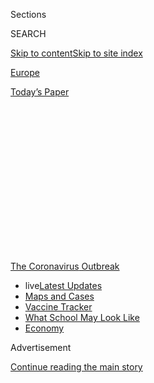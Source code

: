 <div id="app">

<div>

<div>

<div>

<div class="NYTAppHideMasthead css-1q2w90k e1suatyy0">

<div class="section css-ui9rw0 e1suatyy2">

<div class="css-eph4ug er09x8g0">

<div class="css-6n7j50">

</div>

<span class="css-1dv1kvn">Sections</span>

<div class="css-10488qs">

<span class="css-1dv1kvn">SEARCH</span>

</div>

[Skip to content](#site-content)[Skip to site
index](#site-index)

</div>

<div id="masthead-section-label" class="css-1wr3we4 eaxe0e00">

[Europe](https://www.nytimes.com/section/world/europe)

</div>

<div class="css-10698na e1huz5gh0">

</div>

</div>

<div id="masthead-bar-one" class="section hasLinks css-15hmgas e1csuq9d3">

<div class="css-uqyvli e1csuq9d0">

</div>

<div class="css-1uqjmks e1csuq9d1">

</div>

<div class="css-9e9ivx">

[](https://myaccount.nytimes.com/auth/login?response_type=cookie&client_id=vi)

</div>

<div class="css-1bvtpon e1csuq9d2">

[Today’s
Paper](https://www.nytimes.com/section/todayspaper)

</div>

</div>

</div>

</div>

<div data-aria-hidden="false">

<div id="site-content" data-role="main">

<div>

<div class="css-1aor85t" style="opacity:0.000000001;z-index:-1;visibility:hidden">

<div class="css-1hqnpie">

<div class="css-epjblv">

<span class="css-17xtcya">[Europe](/section/world/europe)</span><span class="css-x15j1o">|</span><span class="css-fwqvlz">How
Italy Turned Around Its Coronavirus
Calamity</span>

</div>

<div class="css-k008qs">

<div class="css-1iwv8en">

<span class="css-18z7m18"></span>

<div>

</div>

</div>

<span class="css-1n6z4y">https://nyti.ms/33bBlkb</span>

<div class="css-1705lsu">

<div class="css-4xjgmj">

<div class="css-4skfbu" data-role="toolbar" data-aria-label="Social Media Share buttons, Save button, and Comments Panel with current comment count" data-testid="share-tools">

  - 
  - 
  - 
  - 
    
    <div class="css-6n7j50">
    
    </div>

  - 
  - 

</div>

</div>

</div>

</div>

</div>

</div>

<div id="NYT_TOP_BANNER_REGION" class="css-13pd83m">

<div>

<div id="styln-prism-menu-1592847958612" class="section interactive-content interactive-size-medium css-1edisqu">

<div class="css-17ih8de interactive-body">

<div id="scroll-container" class="css-1gj85ro">

[<span class="styln-title-wrap"><span class="css-1pje3qr">The
Coronavirus</span><span class="css-1pje3qr">
Outbreak</span></span>](https://www.nytimes.com/news-event/coronavirus?action=click&pgtype=Article&state=default&region=TOP_BANNER&context=storylines_menu)

  - <span class="css-kqxiym" data-emphasize="true">live</span>[Latest
    Updates](https://www.nytimes.com/2020/08/01/world/coronavirus-covid-19.html?action=click&pgtype=Article&state=default&region=TOP_BANNER&context=storylines_menu)
  - [Maps and
    Cases](https://www.nytimes.com/interactive/2020/us/coronavirus-us-cases.html?action=click&pgtype=Article&state=default&region=TOP_BANNER&context=storylines_menu)
  - [Vaccine
    Tracker](https://www.nytimes.com/interactive/2020/science/coronavirus-vaccine-tracker.html?action=click&pgtype=Article&state=default&region=TOP_BANNER&context=storylines_menu)
  - [What School May Look
    Like](https://www.nytimes.com/interactive/2020/07/29/us/schools-reopening-coronavirus.html?action=click&pgtype=Article&state=default&region=TOP_BANNER&context=storylines_menu)
  - [Economy](https://www.nytimes.com/live/2020/07/31/business/stock-market-today-coronavirus?action=click&pgtype=Article&state=default&region=TOP_BANNER&context=storylines_menu)

</div>

</div>

</div>

</div>

</div>

<div id="top-wrapper" class="css-1sy8kpn">

<div id="top-slug" class="css-l9onyx">

Advertisement

</div>

[Continue reading the main
story](#after-top)

<div class="ad top-wrapper" style="text-align:center;height:100%;display:block;min-height:250px">

<div id="top" class="place-ad" data-position="top" data-size-key="top">

</div>

</div>

<div id="after-top">

</div>

</div>

<div>

<div id="sponsor-wrapper" class="css-1hyfx7x">

<div id="sponsor-slug" class="css-19vbshk">

Supported by

</div>

[Continue reading the main
story](#after-sponsor)

<div id="sponsor" class="ad sponsor-wrapper" style="text-align:center;height:100%;display:block">

</div>

<div id="after-sponsor">

</div>

</div>

<div class="css-186x18t">

</div>

<div class="css-1vkm6nb ehdk2mb0">

# How Italy Turned Around Its Coronavirus Calamity

</div>

After a stumbling start, the country has gone from being a global pariah
to a model — however imperfect — of viral containment that holds lessons
for its neighbors and for the United States.

<div class="css-79elbk" data-testid="photoviewer-wrapper">

<div class="css-z3e15g" data-testid="photoviewer-wrapper-hidden">

</div>

<div class="css-1a48zt4 ehw59r15" data-testid="photoviewer-children">

![<span class="css-16f3y1r e13ogyst0" data-aria-hidden="true">A market
in Naples, Italy, on June 19. Italians are cautiously optimistic that
they have the virus in check — even as national health experts warn that
complacency remains the jet fuel of the
pandemic.</span><span class="css-cnj6d5 e1z0qqy90" itemprop="copyrightHolder"><span class="css-1ly73wi e1tej78p0">Credit...</span><span><span>Gianni
Cipriano for The New York
Times</span></span></span>](https://static01.nyt.com/images/2020/07/30/world/31virus-italy/merlin_173911632_5410458a-d14a-451c-b210-c7578df59244-articleLarge.jpg?quality=75&auto=webp&disable=upscale)

</div>

</div>

<div class="css-18e8msd">

<div class="css-vp77d3 epjyd6m0">

<div class="css-hus3qt ey68jwv0" data-aria-hidden="true">

[![Jason
Horowitz](https://static01.nyt.com/images/2018/10/10/multimedia/author-jason-horowitz/author-jason-horowitz-thumbLarge.png
"Jason Horowitz")](https://www.nytimes.com/by/jason-horowitz)

</div>

<div class="css-1baulvz">

By [<span class="css-1baulvz last-byline" itemprop="name">Jason
Horowitz</span>](https://www.nytimes.com/by/jason-horowitz)

</div>

</div>

  - 
    
    <div class="css-ld3wwf e16638kd2">
    
    July 31,
    2020
    
    </div>

  - 
    
    <div class="css-4xjgmj">
    
    <div class="css-d8bdto" data-role="toolbar" data-aria-label="Social Media Share buttons, Save button, and Comments Panel with current comment count" data-testid="share-tools">
    
      - 
      - 
      - 
      - 
        
        <div class="css-6n7j50">
        
        </div>
    
      - 
      - 
    
    </div>
    
    </div>

</div>

</div>

<div class="section meteredContent css-1r7ky0e" name="articleBody" itemprop="articleBody">

<div class="css-1fanzo5 StoryBodyCompanionColumn">

<div class="css-53u6y8">

ROME — When the coronavirus erupted in the West, Italy was [the
nightmarish
epicenter](https://www.nytimes.com/interactive/2020/03/27/world/europe/coronavirus-italy-bergamo.html),
a place to avoid at all costs and a shorthand in the United States and
much of Europe for uncontrolled contagion.

“You look at what’s going on with Italy,” President Trump told reporters
on March 17. “We don’t want to be in a position like that.” Joseph R.
Biden Jr., the presumptive Democratic nominee, used Italy’s overwhelmed
hospitals as evidence for his opposition to Medicare for All at a
presidential debate. “[It is not working in Italy right now,” he
said](https://edition.cnn.com/politics/live-news/2020-democratic-debate-live-updates/h_501d1e381370480bd021916a86029534).

Fast forward a few months, and the United States has suffered tens of
thousands more deaths than any country in the world. European states
that once looked smugly at Italy are facing new flare-ups. Some are
imposing fresh restrictions and weighing whether to lock down again.

Prime Minister Boris Johnson of Britain on Friday announced a delay to a
planned easing of measures in England as the infection rate there rose.
Even Germany, lauded for its efficient response and rigorous contact
tracing, has warned that lax behavior is prompting a surge in cases.

</div>

</div>

<div class="css-1fanzo5 StoryBodyCompanionColumn">

<div class="css-53u6y8">

And Italy? Its hospitals are basically empty of Covid-19 patients. Daily
deaths attributed to the virus in Lombardy, the northern region that
bore the brunt of the pandemic, hover around zero. The number of new
daily cases has plummeted to “one of the lowest in Europe and the
world,” said Giovanni Rezza, director of the infective illness
department at the National Institute of Health. “We have been very
prudent.”

And lucky. Today, despite a tiny uptick in cases this week, Italians are
cautiously optimistic that they have the virus in check — even as
Italy’s leading health experts warn that complacency remains the jet
fuel of the pandemic. They are aware that the picture can change at any
moment.

</div>

</div>

<div class="css-79elbk" data-testid="photoviewer-wrapper">

<div class="css-z3e15g" data-testid="photoviewer-wrapper-hidden">

</div>

<div class="css-1a48zt4 ehw59r15" data-testid="photoviewer-children">

![<span class="css-16f3y1r e13ogyst0" data-aria-hidden="true">A
makeshift emergency room in the northern city of Brescia in March, when
Italy was the epicenter of the pandemic. Today, the country’s hospitals
have very few remaining coronavirus
patients.</span><span class="css-cnj6d5 e1z0qqy90" itemprop="copyrightHolder"><span class="css-1ly73wi e1tej78p0">Credit...</span><span>Alessandro
Grassani for The New York
Times</span></span>](https://static01.nyt.com/images/2020/07/30/world/31virus-italy2/merlin_173670762_9f840673-acff-40dc-8c08-694c8c07ece9-articleLarge.jpg?quality=75&auto=webp&disable=upscale)

</div>

</div>

<div class="css-1fanzo5 StoryBodyCompanionColumn">

<div class="css-53u6y8">

How Italy has gone from being a [global
pariah](https://www.nytimes.com/2020/03/21/world/europe/italy-coronavirus-center-lessons.html)
to a model — however imperfect — of viral containment holds fresh
lessons for the rest of the world, including the United States, where
the virus, never under control, now rages across the country.

After a stumbling start, Italy has consolidated, or at least maintained,
the rewards of a tough nationwide lockdown through a mix of vigilance
and painfully gained medical expertise.

</div>

</div>

<div class="css-1fanzo5 StoryBodyCompanionColumn">

<div class="css-53u6y8">

Its government has been guided by scientific and technical committees.
Local doctors, hospitals and health officials collect more than 20
indicators on the virus daily and send them to regional authorities, who
then forward them to the National Institute of
Health.

<div id="NYT_MAIN_CONTENT_1_REGION" class="css-9tf9ac">

<div>

<div id="styln-covid-updates-world" class="section interactive-content interactive-size-medium css-1ftcdic">

<div class="css-17ih8de interactive-body">

<div id="styln-briefing-block" data-asset-id="QXJ0aWNsZTpueXQ6Ly9hcnRpY2xlLzhiMjRmNTQ0LWVhMmUtNTlmNC1hMDZiLTM0YWI3YTlmN2E4YQ==">

<div class="briefing-block-header-section">

# [Latest Updates: Global Coronavirus Outbreak](https://www.nytimes.com/2020/08/01/world/coronavirus-covid-19.html?action=click&pgtype=Article&state=default&region=MAIN_CONTENT_1&context=storylines_live_updates)

<div class="briefing-block-ts">

Updated 2020-08-01T18:23:51.652Z

</div>

</div>

  - [Top officials work to break impasse over jobless
    benefit.](https://www.nytimes.com/2020/08/01/world/coronavirus-covid-19.html?action=click&pgtype=Article&state=default&region=MAIN_CONTENT_1&context=storylines_live_updates#link-3ac56579)
  - [The virus picks up dangerous speed in the Midwest, and in areas
    that had seen
    success.](https://www.nytimes.com/2020/08/01/world/coronavirus-covid-19.html?action=click&pgtype=Article&state=default&region=MAIN_CONTENT_1&context=storylines_live_updates#link-8796723)
  - [Thousands in Berlin protest Germany’s coronavirus
    measures.](https://www.nytimes.com/2020/08/01/world/coronavirus-covid-19.html?action=click&pgtype=Article&state=default&region=MAIN_CONTENT_1&context=storylines_live_updates#link-25930521)

<div class="briefing-block-footer">

<div class="briefing-block-footer-meta">

[See more
updates](https://www.nytimes.com/2020/08/01/world/coronavirus-covid-19.html?action=click&pgtype=Article&state=default&region=MAIN_CONTENT_1&context=storylines_live_updates)

</div>

<div class="briefing-block-briefinglinks">

<span>More live coverage:</span>
[Markets](https://www.nytimes.com/live/2020/07/31/business/stock-market-today-coronavirus?action=click&pgtype=Article&state=default&region=MAIN_CONTENT_1&context=storylines_live_updates)

</div>

</div>

</div>

</div>

</div>

</div>

</div>

The result is a weekly X-ray of the country’s health upon which policy
decisions are based. That is a long way from the state of panic, and
near collapse, that hit Italy in March.

This week, Parliament voted to extend the government’s emergency powers
through Oct. 15 after Prime Minister Giuseppe Conte argued the nation
could not let its guard down “because the virus is still circulating.”

Those powers allow the government to keep restrictions in place and
respond quickly — including with lockdowns — to any new clusters. The
government has already imposed travel restrictions on more than a dozen
countries to Italy, as the importation of the virus from countries is
now the government’s greatest fear.

“There are a lot of situations in France, Spain, the Balkans, which
means that the virus is not off at all,” said Ranieri Guerra, assistant
director general for strategic initiatives at the World Health
Organization and an Italian doctor. “It can come back at any
time.”

</div>

</div>

<div class="css-79elbk" data-testid="photoviewer-wrapper">

<div class="css-z3e15g" data-testid="photoviewer-wrapper-hidden">

</div>

<div class="css-1a48zt4 ehw59r15" data-testid="photoviewer-children">

<div class="css-1xdhyk6 erfvjey0">

<span class="css-1ly73wi e1tej78p0">Image</span>

<div class="css-zjzyr8">

<div data-testid="lazyimage-container" style="height:257.77777777777777px">

</div>

</div>

</div>

<span class="css-16f3y1r e13ogyst0" data-aria-hidden="true">Prime
Minister Giuseppe Conte of Italy told Parliament on Tuesday that the
nation could not let its guard down “because the virus is still
circulating.”</span><span class="css-cnj6d5 e1z0qqy90" itemprop="copyrightHolder"><span class="css-1ly73wi e1tej78p0">Credit...</span><span>Fabio
Frustaci/EPA, via Shutterstock</span></span>

</div>

</div>

<div class="css-1fanzo5 StoryBodyCompanionColumn">

<div class="css-53u6y8">

There is no doubt that the privations of the lockdown were economically
costly. For three months, businesses and restaurants were ordered
closed, movement was highly restricted — even between regions, towns and
streets — and tourism ground to a halt. Italy is expected to lose about
10 percent of its gross domestic product this year.

</div>

</div>

<div class="css-1fanzo5 StoryBodyCompanionColumn">

<div class="css-53u6y8">

But at a certain point, as the virus threatened to spread
uncontrollably, Italian officials decided to put lives ahead of the
economy. “The health of the Italian people comes and will always come
first,” Mr. Conte said at the time.

Italian officials now hope that the worst of the cure came in one large
dose — the painful lockdown — and that the country is now safe to resume
normal life, albeit with limits. They argue that the only way to start
up the economy is to keep tamping down the virus, even now.

The strategy of closing down completely invited criticism that the
government’s excessive caution was paralyzing the economy. But it may
prove to be more advantageous than trying to reopen the economy while
the virus still rages, as is happening in countries like [the United
States](https://www.nytimes.com/2020/03/13/us/coronavirus-deaths-estimate.html),
[Brazil](https://www.nytimes.com/article/brazil-coronavirus-cases.html)
and
[Mexico](https://www.nytimes.com/2020/06/05/world/americas/coronavirus-mexico-reopening.html).

That does not mean that calls for continued vigilance, as elsewhere in
the world, have been immune to mockery, resistance and exasperation. In
that, Italy is no different.

Masks often are missing or lowered in trains or buses, where they are
mandatory. Young people are going out and [doing the things young people
do](https://www.nytimes.com/2020/05/29/world/europe/italy-young-people-coronavirus.html)
— and risk in that way spreading the virus to more susceptible parts of
the population. Adults started [gathering at the
beach](https://www.nytimes.com/2020/05/27/world/europe/italy-beaches-coronavirus-reopening.html)
and for birthday barbecues. There is still no clear plan for a return to
school in September.

There is also a burgeoning, and politically motivated, anti-mask
contingent led by nationalist Matteo Salvini, who on July 27 declared
that replacing handshakes and hugs with elbow bumps was “the end of the
human species.”

</div>

</div>

<div class="css-1fanzo5 StoryBodyCompanionColumn">

<div class="css-53u6y8">

At his rallies, Mr. Salvini, the leader of the populist League party,
still shakes hands and wears his mask like a chin guard. In July, during
a news conference, he accused the Italian government of “importing”
infected immigrants to create new clusters and extend the state of
emergency.

</div>

</div>

<div class="css-79elbk" data-testid="photoviewer-wrapper">

<div class="css-z3e15g" data-testid="photoviewer-wrapper-hidden">

</div>

<div class="css-1a48zt4 ehw59r15" data-testid="photoviewer-children">

<div class="css-1xdhyk6 erfvjey0">

<span class="css-1ly73wi e1tej78p0">Image</span>

<div class="css-zjzyr8">

<div data-testid="lazyimage-container" style="height:253.91111111111113px">

</div>

</div>

</div>

<span class="css-16f3y1r e13ogyst0" data-aria-hidden="true">Matteo
Salvini, the hard-right nationalist politician, has said that replacing
handshakes and hugs with elbow bumps was “the end of the human
species.”</span><span class="css-cnj6d5 e1z0qqy90" itemprop="copyrightHolder"><span class="css-1ly73wi e1tej78p0">Credit...</span><span>Remo
Casilli/Reuters</span></span>

</div>

</div>

<div class="css-1fanzo5 StoryBodyCompanionColumn">

<div class="css-53u6y8">

This week, Mr. Salvini joined other mask skeptics — nicknamed the
“negationists” by critics — for a protest in the Senate library, along
with special guests such as the Italian crooner Andrea Bocelli, who said
he did not believe the pandemic was so serious because “I know a lot of
people and I don’t know anyone who ended up in an I.C.U.”

But the country’s leading health experts say that the lack of severe
cases is indicative of a decrease in the volume of infections, as only a
small percentage of the infected get very sick. And so far, Italy’s
malcontents have not been numerous or powerful enough to undermine what
has been a hard-won trajectory of success in confronting the virus after
a calamitous start.

Italy’s initial isolation by European neighbors at the outset of the
crisis, when masks and ventilators were hardly pouring in from across
the borders, may actually have helped, Mr. Guerra, the W.H.O. expert,
said.

<div id="NYT_MAIN_CONTENT_3_REGION" class="css-9tf9ac">

<div>

<div id="styln-prism-freeform-1594220623585" class="section interactive-content interactive-size-medium css-1ftcdic">

<div class="css-17ih8de interactive-body">

<div id="prism-freeform-block-62021" class="css-19mumt8" data-role="complementary" data-storyline="The Coronavirus Outbreak" data-truncated="true" tabindex="0">

<div class="css-a8d9oz">

<div class="css-eb027h">

[](https://www.nytimes.com/news-event/coronavirus?action=click&pgtype=Article&state=default&region=MAIN_CONTENT_3&context=storylines_faq)

### The Coronavirus Outbreak ›

#### Frequently Asked Questions

Updated July 27, 2020

  - #### Should I refinance my mortgage?
    
      - [It could be a good
        idea,](https://www.nytimes.com/article/coronavirus-money-unemployment.html?action=click&pgtype=Article&state=default&region=MAIN_CONTENT_3&context=storylines_faq)
        because mortgage rates have [never been
        lower.](https://www.nytimes.com/2020/07/16/business/mortgage-rates-below-3-percent.html?action=click&pgtype=Article&state=default&region=MAIN_CONTENT_3&context=storylines_faq)
        Refinancing requests have pushed mortgage applications to some
        of the highest levels since 2008, so be prepared to get in line.
        But defaults are also up, so if you’re thinking about buying a
        home, be aware that some lenders have tightened their standards.

  - #### What is school going to look like in September?
    
      - It is unlikely that many schools will return to a normal
        schedule this fall, requiring the grind of [online
        learning](https://www.nytimes.com/2020/06/05/us/coronavirus-education-lost-learning.html?action=click&pgtype=Article&state=default&region=MAIN_CONTENT_3&context=storylines_faq),
        [makeshift child
        care](https://www.nytimes.com/2020/05/29/us/coronavirus-child-care-centers.html?action=click&pgtype=Article&state=default&region=MAIN_CONTENT_3&context=storylines_faq)
        and [stunted
        workdays](https://www.nytimes.com/2020/06/03/business/economy/coronavirus-working-women.html?action=click&pgtype=Article&state=default&region=MAIN_CONTENT_3&context=storylines_faq)
        to continue. California’s two largest public school districts —
        Los Angeles and San Diego — said on July 13, that [instruction
        will be remote-only in the
        fall](https://www.nytimes.com/2020/07/13/us/lausd-san-diego-school-reopening.html?action=click&pgtype=Article&state=default&region=MAIN_CONTENT_3&context=storylines_faq),
        citing concerns that surging coronavirus infections in their
        areas pose too dire a risk for students and teachers. Together,
        the two districts enroll some 825,000 students. They are the
        largest in the country so far to abandon plans for even a
        partial physical return to classrooms when they reopen in
        August. For other districts, the solution won’t be an
        all-or-nothing approach. [Many
        systems](https://bioethics.jhu.edu/research-and-outreach/projects/eschool-initiative/school-policy-tracker/),
        including the nation’s largest, New York City, are devising
        [hybrid
        plans](https://www.nytimes.com/2020/06/26/us/coronavirus-schools-reopen-fall.html?action=click&pgtype=Article&state=default&region=MAIN_CONTENT_3&context=storylines_faq)
        that involve spending some days in classrooms and other days
        online. There’s no national policy on this yet, so check with
        your municipal school system regularly to see what is happening
        in your community.

  - #### Is the coronavirus airborne?
    
      - The coronavirus [can stay aloft for hours in tiny droplets in
        stagnant
        air](https://www.nytimes.com/2020/07/04/health/239-experts-with-one-big-claim-the-coronavirus-is-airborne.html?action=click&pgtype=Article&state=default&region=MAIN_CONTENT_3&context=storylines_faq),
        infecting people as they inhale, mounting scientific evidence
        suggests. This risk is highest in crowded indoor spaces with
        poor ventilation, and may help explain super-spreading events
        reported in meatpacking plants, churches and restaurants. [It’s
        unclear how often the virus is
        spread](https://www.nytimes.com/2020/07/06/health/coronavirus-airborne-aerosols.html?action=click&pgtype=Article&state=default&region=MAIN_CONTENT_3&context=storylines_faq)
        via these tiny droplets, or aerosols, compared with larger
        droplets that are expelled when a sick person coughs or sneezes,
        or transmitted through contact with contaminated surfaces, said
        Linsey Marr, an aerosol expert at Virginia Tech. Aerosols are
        released even when a person without symptoms exhales, talks or
        sings, according to Dr. Marr and more than 200 other experts,
        who [have outlined the evidence in an open letter to the World
        Health
        Organization](https://academic.oup.com/cid/article/doi/10.1093/cid/ciaa939/5867798).

  - #### What are the symptoms of coronavirus?
    
      - Common symptoms [include fever, a dry cough, fatigue and
        difficulty breathing or shortness of
        breath.](https://www.nytimes.com/article/symptoms-coronavirus.html?action=click&pgtype=Article&state=default&region=MAIN_CONTENT_3&context=storylines_faq)
        Some of these symptoms overlap with those of the flu, making
        detection difficult, but runny noses and stuffy sinuses are less
        common. [The C.D.C. has
        also](https://www.nytimes.com/2020/04/27/health/coronavirus-symptoms-cdc.html?action=click&pgtype=Article&state=default&region=MAIN_CONTENT_3&context=storylines_faq)
        added chills, muscle pain, sore throat, headache and a new loss
        of the sense of taste or smell as symptoms to look out for. Most
        people fall ill five to seven days after exposure, but symptoms
        may appear in as few as two days or as many as 14 days.

  - #### Does asymptomatic transmission of Covid-19 happen?
    
      - So far, the evidence seems to show it does. A widely cited
        [paper](https://www.nature.com/articles/s41591-020-0869-5)
        published in April suggests that people are most infectious
        about two days before the onset of coronavirus symptoms and
        estimated that 44 percent of new infections were a result of
        transmission from people who were not yet showing symptoms.
        Recently, a top expert at the World Health Organization stated
        that transmission of the coronavirus by people who did not have
        symptoms was “very rare,” [but she later walked back that
        statement.](https://www.nytimes.com/2020/06/09/world/coronavirus-updates.html?action=click&pgtype=Article&state=default&region=MAIN_CONTENT_3&context=storylines_faq#link-1f302e21)

<div id="styln-survey-component-62021" class="styln-survey-component" data-surveyname="faq" data-surveystoryline="coronavirus">

</div>

</div>

<div class="css-6mllg9">

</div>

<div class="css-pmm6ed">

<span class="css-5gimkt"></span>

</div>

</div>

</div>

</div>

</div>

</div>

</div>

“There was competition initially, there was no collaboration,” Mr.
Guerra said. “And everyone acknowledged Italy was left alone at that
time.” As a result, he said, “what they had to do at that time because
we were left alone turned out to be more effective than other
countries.”

Italy first [quarantined
towns](https://www.nytimes.com/2020/02/23/world/europe/italy-coronavirus.html)
and then [the Lombardy
region](https://www.nytimes.com/2020/03/07/world/europe/coronavirus-italy.html)
in the north and [then the entire
peninsula](https://www.nytimes.com/2020/03/09/world/europe/italy-lockdown-coronavirus.html)
and its islands, despite the near absence of the virus in much of
central and southern Italy. That not only prevented workers in the
industrial north from returning home in the much more vulnerable south,
but it also fostered and forced a unified national
response.

</div>

</div>

<div class="css-79elbk" data-testid="photoviewer-wrapper">

<div class="css-z3e15g" data-testid="photoviewer-wrapper-hidden">

</div>

<div class="css-1a48zt4 ehw59r15" data-testid="photoviewer-children">

<div class="css-1xdhyk6 erfvjey0">

<span class="css-1ly73wi e1tej78p0">Image</span>

<div class="css-zjzyr8">

<div data-testid="lazyimage-container" style="height:258.4222222222222px">

</div>

</div>

</div>

<span class="css-16f3y1r e13ogyst0" data-aria-hidden="true">The Piazza
Duomo in Milan during Italy’s lockdown in early
April.</span><span class="css-cnj6d5 e1z0qqy90" itemprop="copyrightHolder"><span class="css-1ly73wi e1tej78p0">Credit...</span><span>Alessandro
Grassani for The New York Times</span></span>

</div>

</div>

<div class="css-1fanzo5 StoryBodyCompanionColumn">

<div class="css-53u6y8">

During the lockdown, movement was strictly limited, between regions and
towns and even city blocks, and people had to fill in
“auto-certification” forms to prove that they needed to go outside for
work, health or “other necessities.” Masks and social distancing
regulations were enforced by some regional authorities with steep fines.
Generally, if grudgingly, [the rules were
followed](https://www.nytimes.com/2020/03/10/world/europe/italy-coronavirus-movement-restrictions.html).

As searing [scenes of human
suffering](https://www.nytimes.com/2020/03/16/world/europe/italy-coronavirus-funerals.html),
empty streets and the [heavy toll on an elderly
generation](https://www.nytimes.com/2020/03/04/world/europe/coronavirus-italy-elderly.html)
of northern Italians spread, the transmission rate of the virus quickly
decreased, and the curve flattened, as opposed to other European
countries, [such as
Sweden](https://www.nytimes.com/2020/07/07/business/sweden-economy-coronavirus.html),
which pursued an alternative to locking down.

That the initial outbreak was localized in the overwhelmed hospitals
created enormous stress, but it also enabled doctors and nurses to
expedite contact tracing.

Then the country reopened, gradually, expanding liberties at two-week
intervals to respond to the virus’s incubation period.

The lockdown eventually had a secondary effect of decreasing the volume
of virus circulating in society, and thus reducing the probability of
coming in contact with someone who had it. At the end of the lockdown,
the virus circulation had steeply fallen off and in some central and
southern regions, there were hardly any chains of transmission at all.

“It’s always a matter of probability with these pathogens,” said Mr.
Guerra, adding that new early alarm systems such as the monitoring of
wastewater for traces of virus had lowered the probability of infection
even
more.

</div>

</div>

<div class="css-79elbk" data-testid="photoviewer-wrapper">

<div class="css-z3e15g" data-testid="photoviewer-wrapper-hidden">

</div>

<div class="css-1a48zt4 ehw59r15" data-testid="photoviewer-children">

<div class="css-1xdhyk6 erfvjey0">

<span class="css-1ly73wi e1tej78p0">Image</span>

<div class="css-zjzyr8">

<div data-testid="lazyimage-container" style="height:257.77777777777777px">

</div>

</div>

</div>

<span class="css-16f3y1r e13ogyst0" data-aria-hidden="true">Italy
reopened gradually, expanding liberties at two-week intervals. Travel
between the country’s regions was not allowed until early
June.</span><span class="css-cnj6d5 e1z0qqy90" itemprop="copyrightHolder"><span class="css-1ly73wi e1tej78p0">Credit...</span><span>Claudio
Furlan/LaPresse, via Associated Press</span></span>

</div>

</div>

<div class="css-1fanzo5 StoryBodyCompanionColumn">

<div class="css-53u6y8">

Some Italian doctors say they believe that the virus is now behaving
differently in Italy. Matteo Bassetti, an infectious-disease doctor in
the northwestern city of Genoa, said that during the height of the
crisis, his hospital was inundated with 500 Covid-19 cases at one time.
Now, he said, his intensive care unit, with 50 beds, has no coronavirus
patients, and the 60-bed Covid-19 unit built specially for the crisis is
empty.

He said he thought that the virus had weakened — an unproven view, he
acknowledged, that has nonetheless found an eager audience in Mr.
Salvini and other politicians opposed to extending the state of
emergency.

Most health experts said that the virus still loomed, and as the
government considers a new decree to reopen night clubs, festivals and
cruise ship travel, many of them have implored the country not to let
down its guard.

“Even if the situation is better than in other countries, we should
continue to be very prudent,” said Dr. Rezza of the National Institute
of Health, adding that he thought the question of what Italy had done
right was better posed “at the end of the epidemic.”

“We cannot exclude that we will have outbreaks in Italy in the next few
days,” he said. “Maybe it’s just a matter of time.”

Emma Bubola contributed reporting from Milan.

</div>

</div>

<div>

</div>

</div>

<div>

</div>

<div>

</div>

<div>

</div>

<div>

<div id="bottom-wrapper" class="css-1ede5it">

<div id="bottom-slug" class="css-l9onyx">

Advertisement

</div>

[Continue reading the main
story](#after-bottom)

<div id="bottom" class="ad bottom-wrapper" style="text-align:center;height:100%;display:block;min-height:90px">

</div>

<div id="after-bottom">

</div>

</div>

</div>

</div>

</div>

## Site Index

<div>

</div>

## Site Information Navigation

  - [© <span>2020</span> <span>The New York Times
    Company</span>](https://help.nytimes.com/hc/en-us/articles/115014792127-Copyright-notice)

<!-- end list -->

  - [NYTCo](https://www.nytco.com/)
  - [Contact
    Us](https://help.nytimes.com/hc/en-us/articles/115015385887-Contact-Us)
  - [Work with us](https://www.nytco.com/careers/)
  - [Advertise](https://nytmediakit.com/)
  - [T Brand Studio](http://www.tbrandstudio.com/)
  - [Your Ad
    Choices](https://www.nytimes.com/privacy/cookie-policy#how-do-i-manage-trackers)
  - [Privacy](https://www.nytimes.com/privacy)
  - [Terms of
    Service](https://help.nytimes.com/hc/en-us/articles/115014893428-Terms-of-service)
  - [Terms of
    Sale](https://help.nytimes.com/hc/en-us/articles/115014893968-Terms-of-sale)
  - [Site
    Map](https://spiderbites.nytimes.com)
  - [Help](https://help.nytimes.com/hc/en-us)
  - [Subscriptions](https://www.nytimes.com/subscription?campaignId=37WXW)

</div>

</div>

</div>

</div>
